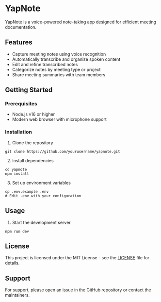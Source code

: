 # YapNote

YapNote is a voice-powered note-taking app designed for efficient meeting documentation.

## Features

- Capture meeting notes using voice recognition
- Automatically transcribe and organize spoken content
- Edit and refine transcribed notes
- Categorize notes by meeting type or project
- Share meeting summaries with team members

## Getting Started

### Prerequisites
- Node.js v16 or higher
- Modern web browser with microphone support

### Installation
1. Clone the repository
```
git clone https://github.com/yourusername/yapnote.git
```

2. Install dependencies
```
cd yapnote
npm install
```

3. Set up environment variables
```
cp .env.example .env
# Edit .env with your configuration
```

## Usage

1. Start the development server
```
npm run dev
```

## License

This project is licensed under the MIT License - see the [LICENSE](LICENSE) file for details.

## Support

For support, please open an issue in the GitHub repository or contact the maintainers.
